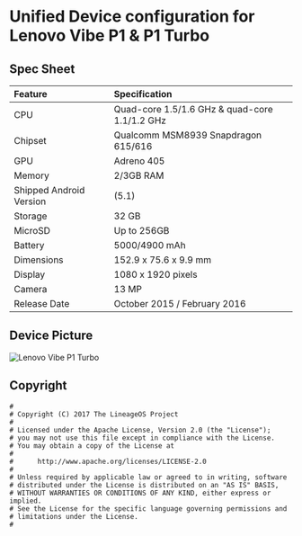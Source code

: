 # Unified Device configuration for Lenovo Vibe P1 & P1 Turbo

## Spec Sheet

| Feature                 | Specification                                 |
| :---------------------- | :---------------------------------------------|
| CPU                     | Quad-core 1.5/1.6 GHz & quad-core 1.1/1.2 GHz |
| Chipset                 | Qualcomm MSM8939 Snapdragon 615/616           |
| GPU                     | Adreno 405                            	  |
| Memory                  | 2/3GB RAM                             	  |
| Shipped Android Version | (5.1)                                 	  |
| Storage                 | 32 GB                                 	  |
| MicroSD                 | Up to 256GB                           	  |
| Battery                 | 5000/4900 mAh                              	  |
| Dimensions              | 152.9 x 75.6 x 9.9 mm                         |
| Display                 | 1080 x 1920 pixels                            |
| Camera                  | 13 MP                                         |
| Release Date            | October 2015 / February 2016                  |

## Device Picture 

![Lenovo Vibe P1 Turbo](https://i.ytimg.com/vi/hQ_tGlpsmXk/maxresdefault.jpg "Lenovo Vibe P1 Turbo")

## Copyright

```
#
# Copyright (C) 2017 The LineageOS Project
#
# Licensed under the Apache License, Version 2.0 (the "License");
# you may not use this file except in compliance with the License.
# You may obtain a copy of the License at
#
#      http://www.apache.org/licenses/LICENSE-2.0
#
# Unless required by applicable law or agreed to in writing, software
# distributed under the License is distributed on an "AS IS" BASIS,
# WITHOUT WARRANTIES OR CONDITIONS OF ANY KIND, either express or implied.
# See the License for the specific language governing permissions and
# limitations under the License.
#
```
